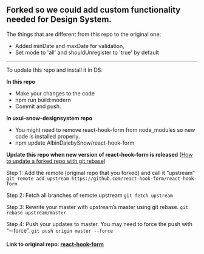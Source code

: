 ## Forked so we could add custom functionality needed for Design System.
The things that are different from this repo to the original one:
* Added minDate and maxDate for validation,
* Set mode to 'all' and shouldUnregister to 'true' by default

---
To update this repo and install it in DS:

**In this repo**
* Make your changes to the code
* npm run build:modern
* Commit and push.

**In uxui-snow-designsystem repo**
* You might need to remove react-hook-form from node_modules so new code is installed properly.
* npm update AlbinDalebySnow/react-hook-form

**Update this repo when new version of react-hook-form is released**
([How to update a forked repo with git rebase](https://medium.com/@topspinj/how-to-git-rebase-into-a-forked-repo-c9f05e821c8a))

Step 1: Add the remote (original repo that you forked) and call it “upstream”
`git remote add upstream https://github.com/react-hook-form/react-hook-form`

Step 2: Fetch all branches of remote upstream
`git fetch upstream`

Step 3: Rewrite your master with upstream’s master using git rebase.
`git rebase upstream/master`

Step 4: Push your updates to master. You may need to force the push with “--force”.
`git push origin master --force`

#### Link to original repo: [react-hook-form](https://github.com/react-hook-form/react-hook-form)
